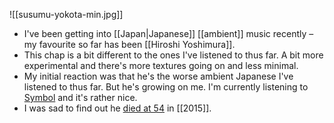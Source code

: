 ![[susumu-yokota-min.jpg]]

- I've been getting into [[Japan|Japanese]] [[ambient]] music recently – my favourite so far has been [[Hiroshi Yoshimura]]. 
- This chap is a bit different to the ones I've listened to thus far. A bit more experimental and there's more textures going on and less minimal.
- My initial reaction was that he's the worse ambient Japanese I've listened to thus far. But he's growing on me. I'm currently listening to [Symbol](https://open.spotify.com/album/0ntm3YaiXVkkGitWl2XASV?si=Hs-0hWl8S5ORBVRPGx9YFQ) and it's rather nice.
- I was sad to find out he [died at 54](https://www.thewire.co.uk/news/37705/susumu-yokota-has-died) in [[2015]].